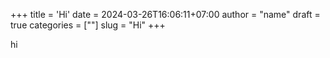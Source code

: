 +++
title = 'Hi'
date = 2024-03-26T16:06:11+07:00
author = "name"
draft = true
categories = [""]
slug = "Hi"
+++

hi